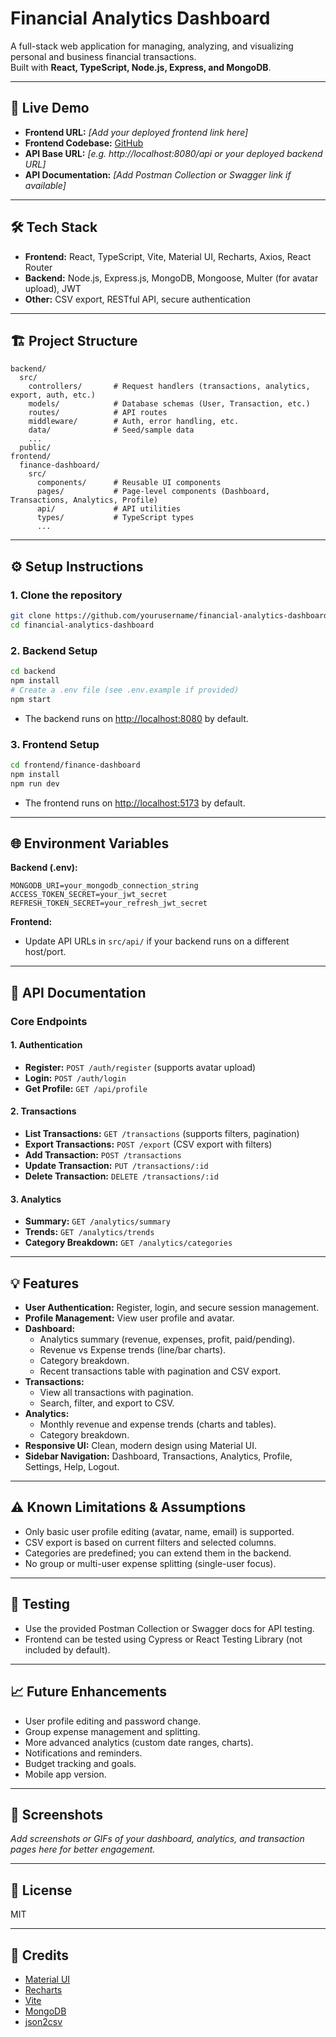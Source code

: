 # Financial Analytics Dashboard

A full-stack web application for managing, analyzing, and visualizing personal and business financial transactions.  
Built with **React, TypeScript, Node.js, Express, and MongoDB**.

---

## 🚀 Live Demo

- **Frontend URL:** _[Add your deployed frontend link here]_
- **Frontend Codebase:** [GitHub](https://github.com/yourusername/financial-analytics-dashboard)
- **API Base URL:** _[e.g. http://localhost:8080/api or your deployed backend URL]_
- **API Documentation:** _[Add Postman Collection or Swagger link if available]_

---

## 🛠️ Tech Stack

- **Frontend:** React, TypeScript, Vite, Material UI, Recharts, Axios, React Router
- **Backend:** Node.js, Express.js, MongoDB, Mongoose, Multer (for avatar upload), JWT
- **Other:** CSV export, RESTful API, secure authentication

---

## 🏗️ Project Structure

```
backend/
  src/
    controllers/       # Request handlers (transactions, analytics, export, auth, etc.)
    models/            # Database schemas (User, Transaction, etc.)
    routes/            # API routes
    middleware/        # Auth, error handling, etc.
    data/              # Seed/sample data
    ...
  public/
frontend/
  finance-dashboard/
    src/
      components/      # Reusable UI components
      pages/           # Page-level components (Dashboard, Transactions, Analytics, Profile)
      api/             # API utilities
      types/           # TypeScript types
      ...
```

---

## ⚙️ Setup Instructions

### 1. Clone the repository

```bash
git clone https://github.com/yourusername/financial-analytics-dashboard.git
cd financial-analytics-dashboard
```

### 2. Backend Setup

```bash
cd backend
npm install
# Create a .env file (see .env.example if provided)
npm start
```
- The backend runs on [http://localhost:8080](http://localhost:8080) by default.

### 3. Frontend Setup

```bash
cd frontend/finance-dashboard
npm install
npm run dev
```
- The frontend runs on [http://localhost:5173](http://localhost:5173) by default.

---

## 🌐 Environment Variables

**Backend (.env):**
```
MONGODB_URI=your_mongodb_connection_string
ACCESS_TOKEN_SECRET=your_jwt_secret
REFRESH_TOKEN_SECRET=your_refresh_jwt_secret
```

**Frontend:**  
- Update API URLs in `src/api/` if your backend runs on a different host/port.

---

## 📜 API Documentation

### Core Endpoints

#### 1. Authentication
- **Register:** `POST /auth/register` (supports avatar upload)
- **Login:** `POST /auth/login`
- **Get Profile:** `GET /api/profile`

#### 2. Transactions
- **List Transactions:** `GET /transactions` (supports filters, pagination)
- **Export Transactions:** `POST /export` (CSV export with filters)
- **Add Transaction:** `POST /transactions`
- **Update Transaction:** `PUT /transactions/:id`
- **Delete Transaction:** `DELETE /transactions/:id`

#### 3. Analytics
- **Summary:** `GET /analytics/summary`
- **Trends:** `GET /analytics/trends`
- **Category Breakdown:** `GET /analytics/categories`

---

## 💡 Features

- **User Authentication:** Register, login, and secure session management.
- **Profile Management:** View user profile and avatar.
- **Dashboard:**  
  - Analytics summary (revenue, expenses, profit, paid/pending).
  - Revenue vs Expense trends (line/bar charts).
  - Category breakdown.
  - Recent transactions table with pagination and CSV export.
- **Transactions:**  
  - View all transactions with pagination.
  - Search, filter, and export to CSV.
- **Analytics:**  
  - Monthly revenue and expense trends (charts and tables).
  - Category breakdown.
- **Responsive UI:** Clean, modern design using Material UI.
- **Sidebar Navigation:** Dashboard, Transactions, Analytics, Profile, Settings, Help, Logout.

---

## ⚠️ Known Limitations & Assumptions

- Only basic user profile editing (avatar, name, email) is supported.
- CSV export is based on current filters and selected columns.
- Categories are predefined; you can extend them in the backend.
- No group or multi-user expense splitting (single-user focus).

---

## 🧪 Testing

- Use the provided Postman Collection or Swagger docs for API testing.
- Frontend can be tested using Cypress or React Testing Library (not included by default).

---

## 📈 Future Enhancements

- User profile editing and password change.
- Group expense management and splitting.
- More advanced analytics (custom date ranges, charts).
- Notifications and reminders.
- Budget tracking and goals.
- Mobile app version.

---

## 📸 Screenshots

_Add screenshots or GIFs of your dashboard, analytics, and transaction pages here for better engagement._

---

## 📄 License

MIT

---

## 🙏 Credits

- [Material UI](https://mui.com/)
- [Recharts](https://recharts.org/)
- [Vite](https://vitejs.dev/)
- [MongoDB](https://www.mongodb.com/)
- [json2csv](https://github.com/zemirco/json2csv)
